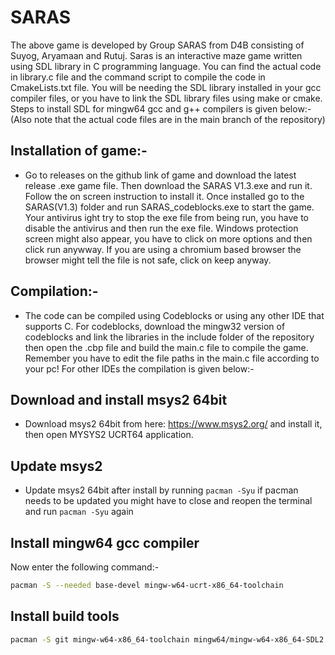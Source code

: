 # SARAS
The above game is developed by Group SARAS from D4B consisting of Suyog, Aryamaan and Rutuj. Saras is an interactive maze game written using SDL library in C programming language. You can find the actual code in library.c file and the command script to compile the code in CmakeLists.txt file. You will be needing the SDL library installed in your gcc compiler files, or you have to link the SDL library files using make or cmake. Steps to install SDL for mingw64 gcc and g++ compilers is given below:-(Also note that the actual code files are in the main branch of the repository)

## Installation of game:-
* Go to releases on the github link of game and download the latest release .exe game file. Then download the SARAS V1.3.exe and run it. Follow the on screen instruction to install it. Once installed go to the SARAS(V1.3) folder and run SARAS_codeblocks.exe to start the game. Your antivirus  ight try to stop the exe file from being run, you have to disable the antivirus and then run the exe file. Windows protection screen might also appear, you have to click on more options and then click run anywway. If you are using a chromium based browser the browser might tell the file is not safe, click on keep anyway.

## Compilation:-
* The code can be compiled using Codeblocks or using any other IDE that supports C. For codeblocks, download the mingw32 version of codeblocks and link the libraries in the include folder of the repository then open the .cbp file and build the main.c file to compile the game. Remember you have to edit the file paths in the main.c file according to your pc! For other IDEs the compilation is given below:-
## Download and install msys2 64bit
* Download msys2 64bit from here: https://www.msys2.org/ and install it, then open MYSYS2 UCRT64 application.
  
## Update msys2
* Update msys2 64bit after install by running `pacman -Syu` if pacman needs to be updated you might have to close and reopen the terminal and run `pacman -Syu` again

## Install mingw64 gcc compiler
Now enter the following command:-
```sh
pacman -S --needed base-devel mingw-w64-ucrt-x86_64-toolchain
```

## Install build tools
```sh
pacman -S git mingw-w64-x86_64-toolchain mingw64/mingw-w64-x86_64-SDL2 mingw64/mingw-w64-x86_64-SDL2_mixer mingw64/mingw-w64-x86_64-SDL2_image mingw64/mingw-w64-x86_64-SDL2_ttf mingw64/mingw-w64-x86_64-SDL2_net mingw64/mingw-w64-x86_64-cmake make
``` 
